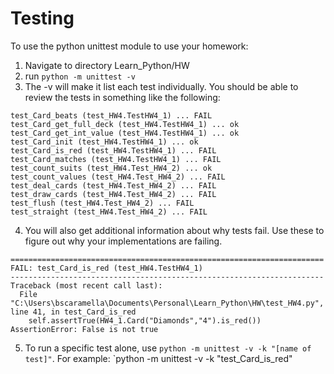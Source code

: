 # Testing

To use the python unittest module to use your homework:

1) Navigate to directory Learn_Python/HW
2) run `python -m unittest -v`
3) The -v will make it list each test individually. You should be able to review the tests in something like the following:
```
test_Card_beats (test_HW4.TestHW4_1) ... FAIL
test_Card_get_full_deck (test_HW4.TestHW4_1) ... ok
test_Card_get_int_value (test_HW4.TestHW4_1) ... ok
test_Card_init (test_HW4.TestHW4_1) ... ok
test_Card_is_red (test_HW4.TestHW4_1) ... FAIL
test_Card_matches (test_HW4.TestHW4_1) ... FAIL
test_count_suits (test_HW4.Test_HW4_2) ... ok
test_count_values (test_HW4.Test_HW4_2) ... FAIL
test_deal_cards (test_HW4.Test_HW4_2) ... FAIL
test_draw_cards (test_HW4.Test_HW4_2) ... FAIL
test_flush (test_HW4.Test_HW4_2) ... FAIL
test_straight (test_HW4.Test_HW4_2) ... FAIL
```
4) You will also get additional information about why tests fail. Use these to figure out why your implementations are failing.
```
======================================================================
FAIL: test_Card_is_red (test_HW4.TestHW4_1)
----------------------------------------------------------------------
Traceback (most recent call last):
  File "C:\Users\bscaramella\Documents\Personal\Learn_Python\HW\test_HW4.py", line 41, in test_Card_is_red
    self.assertTrue(HW4_1.Card("Diamonds","4").is_red())
AssertionError: False is not true
```
5) To run a specific test alone, use `python -m unittest -v -k "[name of test]"`. For example: `python -m unittest -v -k "test_Card_is_red"